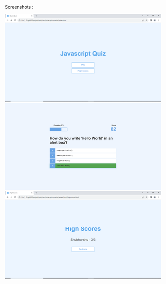 Screenshots : 

<img src="https://github.com/shubham-086/javascript-quiz-app/blob/master/assets/img/demo1.png">

<img src="https://github.com/shubham-086/javascript-quiz-app/blob/master/assets/img/demo2.png">

<img src="https://github.com/shubham-086/javascript-quiz-app/blob/master/assets/img/demo3.png">
